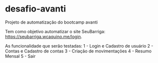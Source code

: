 # desafio-avanti

Projeto de automatização do bootcamp avanti

Tem como objetivo automatizar o site SeuBarriga: https://seubarriga.wcaquino.me/login.

As funcionalidade que serão testadas:
1 - Login e Cadastro de usuário
2 - Contas e Cadastro de contas
3 - Criação de movimentações
4 - Resumo Mensal
5 - Sair
